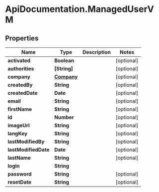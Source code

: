 # ApiDocumentation.ManagedUserVM

## Properties
Name | Type | Description | Notes
------------ | ------------- | ------------- | -------------
**activated** | **Boolean** |  | [optional] 
**authorities** | **[String]** |  | [optional] 
**company** | [**Company**](Company.md) |  | [optional] 
**createdBy** | **String** |  | [optional] 
**createdDate** | **Date** |  | [optional] 
**email** | **String** |  | [optional] 
**firstName** | **String** |  | [optional] 
**id** | **Number** |  | [optional] 
**imageUrl** | **String** |  | [optional] 
**langKey** | **String** |  | [optional] 
**lastModifiedBy** | **String** |  | [optional] 
**lastModifiedDate** | **Date** |  | [optional] 
**lastName** | **String** |  | [optional] 
**login** | **String** |  | 
**password** | **String** |  | [optional] 
**resetDate** | **String** |  | [optional] 


